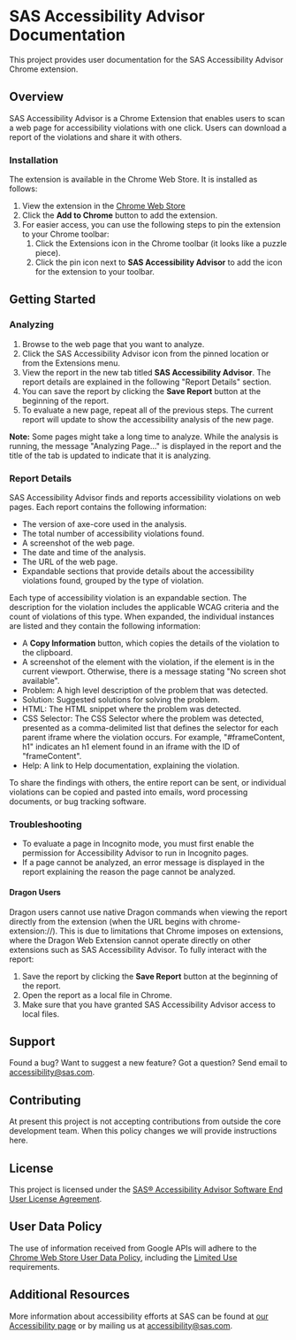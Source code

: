 # SAS Accessibility Advisor Documentation

This project provides user documentation for the SAS Accessibility Advisor Chrome extension.

## Overview

SAS Accessibility Advisor is a Chrome Extension that enables users to scan a web page for
accessibility violations with one click. Users can download a report of the violations and share
it with others.

### Installation

The extension is available in the Chrome Web Store. It is installed as follows:

1. View the extension in the [Chrome Web Store](https://chrome.google.com/webstore/detail/sas-accessibility-advisor/oajhmnajfdmljdknoeohidpjjdokokpl)
1. Click the **Add to Chrome** button to add the extension.
1. For easier access, you can use the following steps to pin the extension to your Chrome toolbar:
    1. Click the Extensions icon in the Chrome toolbar (it looks like a puzzle piece).
    1. Click the pin icon next to **SAS Accessibility Advisor** to add the icon for the extension
    to your toolbar.

## Getting Started

### Analyzing

1. Browse to the web page that you want to analyze.
1. Click the SAS Accessibility Advisor icon from the pinned location or from the Extensions menu.
1. View the report in the new tab titled **SAS Accessibility Advisor**. The report details are
explained in the following "Report Details" section.
1.  You can save the report by clicking the **Save Report** button at the beginning of the
report.
1. To evaluate a new page, repeat all of the previous steps. The current report will update to show
the accessibility analysis of the new page.

**Note:** Some pages might take a long time to analyze. While the analysis is running, the message
"Analyzing Page..." is displayed in the report and the title of the tab is updated to indicate that
it is analyzing.

### Report Details

SAS Accessibility Advisor finds and reports accessibility violations on web pages. Each report
contains the following information:

* The version of axe-core used in the analysis.
* The total number of accessibility violations found.
* A screenshot of the web page.
* The date and time of the analysis.
* The URL of the web page.
* Expandable sections that provide details about the accessibility violations found, grouped by the
type of violation.

Each type of accessibility violation is an expandable section. The description for the violation
includes the applicable WCAG criteria and the count of violations of this type. When expanded, the
individual instances are listed and they contain the following information:

* A **Copy Information** button, which copies the details of the violation to the
clipboard.
* A screenshot of the element with the violation, if the element is in the current viewport.
Otherwise, there is a message stating "No screen shot available".
* Problem: A high level description of the problem that was detected.
* Solution: Suggested solutions for solving the problem.
* HTML: The HTML snippet where the problem was detected.
* CSS Selector: The CSS Selector where the problem was detected, presented as a comma-delimited
list that defines the selector for each parent iframe where the violation occurs. For example,
"#frameContent, h1" indicates an h1 element found in an iframe with the ID of "frameContent".
* Help: A link to Help documentation, explaining the violation.

To share the findings with others, the entire report can be sent, or individual violations can be
copied and pasted into emails, word processing documents, or bug tracking software.

### Troubleshooting

* To evaluate a page in Incognito mode, you must first enable the permission for Accessibility
Advisor to run in Incognito pages.
* If a page cannot be analyzed, an error message is displayed in the report explaining the reason
the page cannot be analyzed.

#### Dragon Users

Dragon users cannot use native Dragon commands when viewing the report directly from the extension
(when the URL begins with chrome-extension://). This is due to limitations that Chrome imposes on
extensions, where the Dragon Web Extension cannot operate directly on other extensions such as SAS
Accessibility Advisor. To fully interact with the report:
1. Save the report by clicking the **Save Report** button at the beginning of the report.
1. Open the report as a local file in Chrome.
1. Make sure that you have granted SAS Accessibility Advisor access to local files.

## Support

Found a bug? Want to suggest a new feature? Got a question? Send email to [accessibility@sas.com](mailto:accessibility@sas.com).

## Contributing

At present this project is not accepting contributions from outside the core development team. When
this policy changes we will provide instructions here.

## License

This project is licensed under the [SAS® Accessibility Advisor Software End User License Agreement](https://support.sas.com/accessibility/doc/AccessibilityAdvisorForChromeEULA.pdf).

## User Data Policy

The use of information received from Google APIs will adhere to the
[Chrome Web Store User Data Policy](https://developer.chrome.com/docs/webstore/program_policies/#userdata),
including the [Limited Use](https://developer.chrome.com/docs/webstore/program_policies/#limited_use)
requirements.

## Additional Resources

More information about accessibility efforts at SAS can be found at [our Accessibility
page](https://support.sas.com/accessibility) or by mailing us at [accessibility@sas.com](mailto:accessibility@sas.com).

